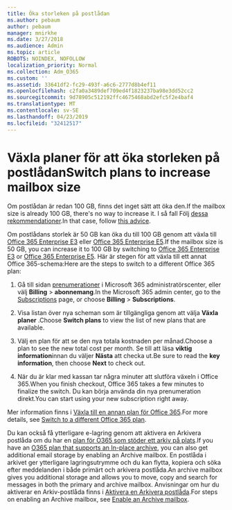 ```yaml
---
title: Öka storleken på postlådan
ms.author: pebaum
author: pebaum
manager: mnirkhe
ms.date: 3/27/2018
ms.audience: Admin
ms.topic: article
ROBOTS: NOINDEX, NOFOLLOW
localization_priority: Normal
ms.collection: Adm_O365
ms.custom: ''
ms.assetid: 33641df2-fc29-493f-a6c6-2777d8b4ef11
ms.openlocfilehash: c2fa0a3489def709ed4f1823237ba98e3dd52cc2
ms.sourcegitcommit: 9d78905c512192ffc4675468abd2efc5f2e4baf4
ms.translationtype: MT
ms.contentlocale: sv-SE
ms.lasthandoff: 04/23/2019
ms.locfileid: "32412517"
---
```

# <a name="switch-plans-to-increase-mailbox-size"></a><span data-ttu-id="8f0ac-102">Växla planer för att öka storleken på postlådan</span><span class="sxs-lookup"><span data-stu-id="8f0ac-102">Switch plans to increase mailbox size</span></span>

<span data-ttu-id="8f0ac-103">Om postlådan är redan 100 GB, finns det inget sätt att öka den.</span><span class="sxs-lookup"><span data-stu-id="8f0ac-103">If the mailbox size is already 100 GB, there's no way to increase it.</span></span> <span data-ttu-id="8f0ac-104">I så fall Följ [dessa rekommendationer](https://support.office.com/client/e57572ff-0ba7-4782-ba5d-cdac3142ea71).</span><span class="sxs-lookup"><span data-stu-id="8f0ac-104">In that case, follow [this advice](https://support.office.com/client/e57572ff-0ba7-4782-ba5d-cdac3142ea71).</span></span> 
  
<span data-ttu-id="8f0ac-105">Om postlådans storlek är 50 GB kan öka du till 100 GB genom att växla till [Office 365 Enterprise E3](https://products.office.com/business/office-365-enterprise-e3-business-software) eller [Office 365 Enterprise E5](https://products.office.com/business/office-365-enterprise-e5-business-software).</span><span class="sxs-lookup"><span data-stu-id="8f0ac-105">If the mailbox size is 50 GB, you can increase it to 100 GB by switching to [Office 365 Enterprise E3](https://products.office.com/business/office-365-enterprise-e3-business-software) or [Office 365 Enterprise E5](https://products.office.com/business/office-365-enterprise-e5-business-software).</span></span> <span data-ttu-id="8f0ac-106">Här är stegen för att växla till ett annat Office 365-schema:</span><span class="sxs-lookup"><span data-stu-id="8f0ac-106">Here are the steps to switch to a different Office 365 plan:</span></span>
  
1. <span data-ttu-id="8f0ac-107">Gå till sidan [prenumerationer](https://go.microsoft.com/fwlink/p/?linkid=842054) i Microsoft 365 administratörscenter, eller välj **Billing** \> **abonnemang**.</span><span class="sxs-lookup"><span data-stu-id="8f0ac-107">In the Microsoft 365 admin center, go to the [Subscriptions](https://go.microsoft.com/fwlink/p/?linkid=842054) page, or choose **Billing** \> **Subscriptions**.</span></span>
    
2. <span data-ttu-id="8f0ac-108">Visa listan över nya scheman som är tillgängliga genom att välja **Växla planer** .</span><span class="sxs-lookup"><span data-stu-id="8f0ac-108">Choose **Switch plans** to view the list of new plans that are available.</span></span> 
    
3. <span data-ttu-id="8f0ac-109">Välj en plan för att se den nya totala kostnaden per månad.</span><span class="sxs-lookup"><span data-stu-id="8f0ac-109">Choose a plan to see the new total cost per month.</span></span> <span data-ttu-id="8f0ac-110">Se till att läsa **viktig information**innan du väljer **Nästa** att checka ut.</span><span class="sxs-lookup"><span data-stu-id="8f0ac-110">Be sure to read the **key information**, then choose **Next** to check out.</span></span> 
    
4. <span data-ttu-id="8f0ac-111">När du är klar med kassan tar några minuter att slutföra växeln i Office 365.</span><span class="sxs-lookup"><span data-stu-id="8f0ac-111">When you finish checkout, Office 365 takes a few minutes to finalize the switch.</span></span> <span data-ttu-id="8f0ac-112">Du kan börja använda din nya prenumeration direkt.</span><span class="sxs-lookup"><span data-stu-id="8f0ac-112">You can start using your new subscription right away.</span></span>
    
<span data-ttu-id="8f0ac-113">Mer information finns i [Växla till en annan plan för Office 365](https://support.office.com/article/73318661-8f33-478b-bcc7-fb8d69dbb22a).</span><span class="sxs-lookup"><span data-stu-id="8f0ac-113">For more details, see [Switch to a different Office 365 plan](https://support.office.com/article/73318661-8f33-478b-bcc7-fb8d69dbb22a).</span></span>
  
<span data-ttu-id="8f0ac-114">Du kan också få ytterligare e-lagring genom att aktivera en Arkivera postlåda om du har en [plan för O365 som stöder ett arkiv på plats](https://docs.microsoft.com/en-us/office365/servicedescriptions/exchange-online-archiving-service-description/exchange-online-archiving-service-description).</span><span class="sxs-lookup"><span data-stu-id="8f0ac-114">If you have an [O365 plan that supports an In-place archive](https://docs.microsoft.com/en-us/office365/servicedescriptions/exchange-online-archiving-service-description/exchange-online-archiving-service-description), you can also get additional email storage by enabling an Archive mailbox.</span></span>  <span data-ttu-id="8f0ac-115">En postlåda i arkivet ger ytterligare lagringsutrymme och du kan flytta, kopiera och söka efter meddelanden i både primärt och arkivera postlåda.</span><span class="sxs-lookup"><span data-stu-id="8f0ac-115">An archive mailbox gives you additional storage and allows you to move, copy and search for messages in both the primary and archive mailbox.</span></span> <span data-ttu-id="8f0ac-116">Anvisningar om hur du aktiverar en Arkiv-postlåda finns i [Aktivera en Arkivera postlåda](https://docs.microsoft.com/en-us/office365/securitycompliance/enable-archive-mailboxes).</span><span class="sxs-lookup"><span data-stu-id="8f0ac-116">For steps on enabling an Archive mailbox, see [Enable an Archive mailbox](https://docs.microsoft.com/en-us/office365/securitycompliance/enable-archive-mailboxes).</span></span>
